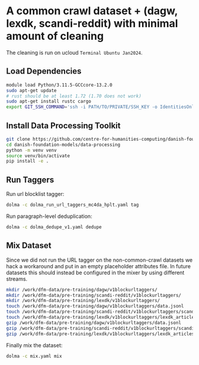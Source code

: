 # A common crawl dataset + (dagw, lexdk, scandi-reddit) with minimal amount of cleaning

The cleaning is run on ucloud `Terminal Ubuntu Jan2024`.


## Load Dependencies

```bash
module load Python/3.11.5-GCCcore-13.2.0
sudo apt-get update
# rust should be at least 1.72 (1.70 does not work)
sudo apt-get install rustc cargo
export GIT_SSH_COMMAND='ssh -i PATH/TO/PRIVATE/SSH_KEY -o IdentitiesOnly=yes'
```

## Install Data Processing Toolkit
```bash
git clone https://github.com/centre-for-humanities-computing/danish-foundation-models.git
cd danish-foundation-models/data-processing
python -m venv venv
source venv/bin/activate
pip install -e .
```

## Run Taggers
Run url blocklist tagger:

```bash
dolma -c dolma_run_url_taggers_mc4da_hplt.yaml tag
```

Run paragraph-level deduplication:

```bash
dolma -c dolma_dedupe_v1.yaml dedupe
```

## Mix Dataset

Since we did not run the URL tagger on the non-common-crawl datasets we hack a workaround and put in an empty placeholder attributes file.
In future datasets this should instead be configured in the mixer by using different streams.
```bash
mkdir /work/dfm-data/pre-training/dagw/v1blockurltaggers/
mkdir /work/dfm-data/pre-training/scandi-reddit/v1blockurltaggers/
mkdir /work/dfm-data/pre-training/lexdk/v1blockurltaggers/
touch /work/dfm-data/pre-training/dagw/v1blockurltaggers/data.jsonl
touch /work/dfm-data/pre-training/scandi-reddit/v1blockurltaggers/scandi-reddit.jsonl
touch /work/dfm-data/pre-training/lexdk/v1blockurltaggers/lexdk_articles.jsonl
gzip /work/dfm-data/pre-training/dagw/v1blockurltaggers/data.jsonl
gzip /work/dfm-data/pre-training/scandi-reddit/v1blockurltaggers/scandi-reddit.jsonl
gzip /work/dfm-data/pre-training/lexdk/v1blockurltaggers/lexdk_articles.jsonl
```

Finally mix the dataset:

```bash
dolma -c mix.yaml mix
```
